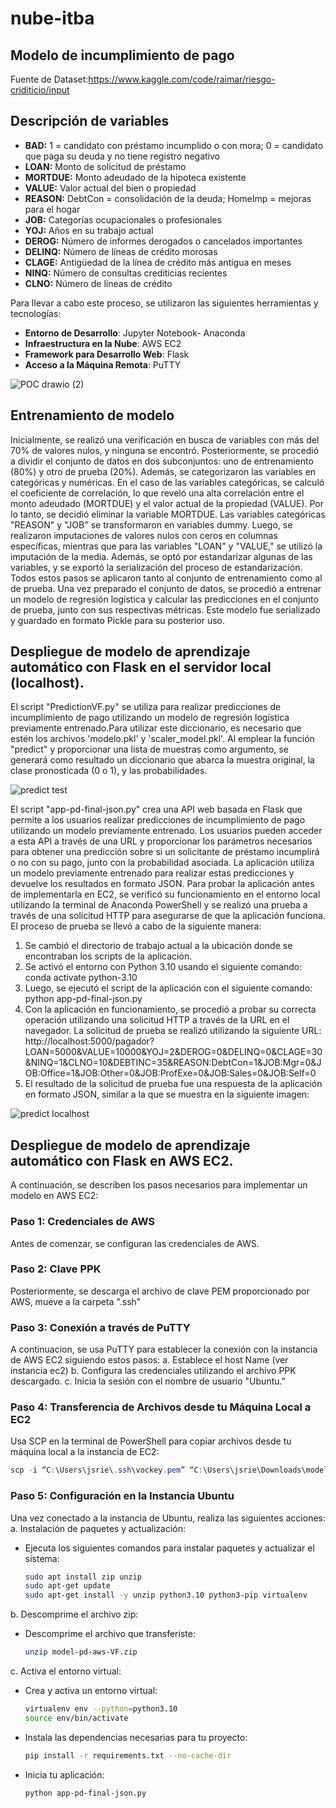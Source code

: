 # nube-itba

## Modelo de incumplimiento de pago

Fuente de Dataset:https://www.kaggle.com/code/raimar/riesgo-criditicio/input

## Descripción de variables

- **BAD:** 1 = candidato con préstamo incumplido o con mora; 0 = candidato que paga su deuda y no tiene registro negativo
- **LOAN:** Monto de solicitud de préstamo
- **MORTDUE:** Monto adeudado de la hipoteca existente
- **VALUE:** Valor actual del bien o propiedad
- **REASON:** DebtCon = consolidación de la deuda; HomeImp = mejoras para el hogar
- **JOB:** Categorías ocupacionales o profesionales
- **YOJ:** Años en su trabajo actual
- **DEROG:** Número de informes derogados o cancelados importantes
- **DELINQ:** Número de líneas de crédito morosas
- **CLAGE:** Antigüedad de la línea de crédito más antigua en meses
- **NINQ:** Número de consultas crediticias recientes
- **CLNO:** Número de líneas de crédito

Para llevar a cabo este proceso, se utilizaron las siguientes herramientas y tecnologías:
- **Entorno de Desarrollo**: Jupyter Notebook- Anaconda
- **Infraestructura en la Nube**: AWS EC2
- **Framework para Desarrollo Web**: Flask
- **Acceso a la Máquina Remota**: PuTTY

![POC drawio (2)](https://github.com/johannarie/nube-itba/assets/75706210/8d6afe08-571f-49b4-a51c-bd4c96a32aaa)

## Entrenamiento de modelo

Inicialmente, se realizó una verificación en busca de variables con más del 70% de valores nulos, y ninguna se encontró.
Posteriormente, se procedió a dividir el conjunto de datos en dos subconjuntos: uno de entrenamiento (80%) y otro de prueba (20%). Además, se categorizaron las variables en categóricas y numéricas.
En el caso de las variables categóricas, se calculó el coeficiente de correlación, lo que reveló una alta correlación entre el monto adeudado (MORTDUE) y el valor actual de la propiedad (VALUE). Por lo tanto, se decidió eliminar la variable MORTDUE.
Las variables categóricas "REASON" y "JOB" se transformaron en variables dummy. Luego, se realizaron imputaciones de valores nulos con ceros en columnas específicas, mientras que para las variables "LOAN" y "VALUE," se utilizó la imputación de la media.
Además, se optó por estandarizar algunas de las variables, y se exportó la serialización del proceso de estandarización. Todos estos pasos se aplicaron tanto al conjunto de entrenamiento como al de prueba.
Una vez preparado el conjunto de datos, se procedió a entrenar un modelo de regresión logística y calcular las predicciones en el conjunto de prueba, junto con sus respectivas métricas. Este modelo fue serializado y guardado en formato Pickle para su posterior uso.

## Despliegue de modelo de aprendizaje automático con Flask en el servidor local (localhost).

El script "PredictionVF.py" se utiliza para realizar predicciones de incumplimiento de pago utilizando un modelo de regresión logística previamente entrenado.Para utilizar este diccionario, es necesario que estén los archivos 'modelo.pkl' y 'scaler_model.pkl'.
Al emplear la función "predict" y proporcionar una lista de muestras como argumento, se generará como resultado un diccionario que abarca la muestra original, la clase pronosticada (0 o 1), y las probabilidades.

 ![predict test](https://github.com/johannarie/nube-itba/assets/75706210/a4e5a070-ea1e-481e-83e5-9c77b6b14968)
 
El script "app-pd-final-json.py" crea una API web basada en Flask que permite a los usuarios realizar predicciones de incumplimiento de pago utilizando un modelo previamente entrenado. Los usuarios pueden acceder a esta API a través de una URL y proporcionar los parámetros necesarios para obtener una predicción sobre si un solicitante de préstamo incumplirá o no con su pago, junto con la probabilidad asociada. La aplicación utiliza un modelo previamente entrenado para realizar estas predicciones y devuelve los resultados en formato JSON.
Para probar la aplicación antes de implementarla en EC2, se verificó su funcionamiento en el entorno local utilizando la terminal de Anaconda PowerShell y se realizó una prueba a través de una solicitud HTTP para asegurarse de que la aplicación funciona. El proceso de prueba se llevó a cabo de la siguiente manera:
1. Se cambió el directorio de trabajo actual a la ubicación donde se encontraban los scripts de la aplicación.
2. Se activó el entorno con Python 3.10 usando el siguiente comando:
   conda activate python-3.10
3. Luego, se ejecutó el script de la aplicación con el siguiente comando:
   python app-pd-final-json.py
4. Con la aplicación en funcionamiento, se procedió a probar su correcta operación utilizando una solicitud HTTP a través de la URL en el navegador. La solicitud de prueba se realizó utilizando la siguiente URL:
http://localhost:5000/pagador?LOAN=5000&VALUE=10000&YOJ=2&DEROG=0&DELINQ=0&CLAGE=30&NINQ=1&CLNO=10&DEBTINC=35&REASON:DebtCon=1&JOB:Mgr=0&JOB:Office=1&JOB:Other=0&JOB:ProfExe=0&JOB:Sales=0&JOB:Self=0
5. El resultado de la solicitud de prueba fue una respuesta de la aplicación en formato JSON, similar a la que se muestra en la siguiente imagen:
   
![predict localhost](https://github.com/johannarie/nube-itba/assets/75706210/7d86974a-4dd2-4aaa-89a4-7df6eedb22f0)

## Despliegue de modelo de aprendizaje automático con Flask en AWS EC2.
A continuación, se describen los pasos necesarios para implementar un modelo en AWS EC2:
### Paso 1: Credenciales de AWS
Antes de comenzar, se configuran las credenciales de AWS.

### Paso 2: Clave PPK 
Posteriormente, se descarga el archivo de clave PEM proporcionado por AWS, mueve a la carpeta ".ssh" 

### Paso 3: Conexión a través de PuTTY
A continuacion, se usa PuTTY para establecer la conexión con la instancia de AWS EC2 siguiendo estos pasos:
  a.	Establece el host Name (ver instancia ec2)
  b.	Configura las credenciales utilizando el archivo PPK descargado.
  c.	Inicia la sesión con el nombre de usuario "Ubuntu."

### Paso 4: Transferencia de Archivos desde tu Máquina Local a EC2
Usa SCP en la terminal de PowerShell para copiar archivos desde tu máquina local a la instancia de EC2:
```powershell
scp -i “C:\Users\jsrie\.ssh\vockey.pem” “C:\Users\jsrie\Downloads\model-pd-aws-VF.zip” ubuntu@ec2-34-235-114-77.compute-1.amazonaws.com:

```
### Paso 5: Configuración en la Instancia Ubuntu
Una vez conectado a la instancia de Ubuntu, realiza las siguientes acciones:
a. Instalación de paquetes y actualización:
   - Ejecuta los siguientes comandos para instalar paquetes y actualizar el sistema:
     ```bash
     sudo apt install zip unzip
     sudo apt-get update
     sudo apt-get install -y unzip python3.10 python3-pip virtualenv
     ```
b. Descomprime el archivo zip:
   - Descomprime el archivo que transferiste:
     ```bash
     unzip model-pd-aws-VF.zip
     ```
c. Activa el entorno virtual:
   - Crea y activa un entorno virtual:
     ```bash
     virtualenv env --python=python3.10
     source env/bin/activate
     ```
   - Instala las dependencias necesarias para tu proyecto:
     ```bash
     pip install -r requirements.txt --no-cache-dir
     ```
   - Inicia tu aplicación:
     ```bash
     python app-pd-final-json.py
     ```





